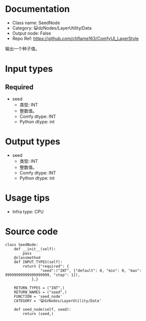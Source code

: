 # Documentation
- Class name: SeedNode
- Category: 😺dzNodes/LayerUtility/Data
- Output node: False
- Repo Ref: https://github.com/chflame163/ComfyUI_LayerStyle

输出一个种子值。

# Input types
## Required

- seed
    - 类型: INT
    - 整数值。
    - Comfy dtype: INT
    - Python dtype: int

# Output types

- seed
    - 类型: INT
    - 整数值。
    - Comfy dtype: INT
    - Python dtype: int

# Usage tips
- Infra type: CPU

# Source code
```
class SeedNode:
    def __init__(self):
        pass
    @classmethod
    def INPUT_TYPES(self):
        return {"required": {
                "seed":("INT", {"default": 0, "min": 0, "max": 99999999999999999999, "step": 1}),
            },}

    RETURN_TYPES = ("INT",)
    RETURN_NAMES = ("seed",)
    FUNCTION = 'seed_node'
    CATEGORY = '😺dzNodes/LayerUtility/Data'

    def seed_node(self, seed):
        return (seed,)
```